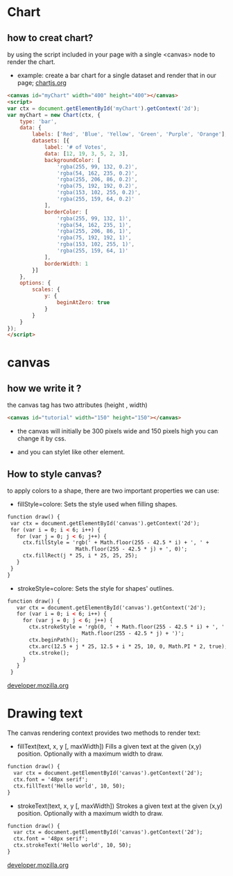 # Chart

## how to creat chart?

by using the script included in your page with a single &lt;canvas&gt; node to render the chart.
 
* example: create a bar chart for a single dataset and render that in our page;
[chartjs.org](https://www.chartjs.org/docs/latest/)
``` html
<canvas id="myChart" width="400" height="400"></canvas>
<script>
var ctx = document.getElementById('myChart').getContext('2d');
var myChart = new Chart(ctx, {
    type: 'bar',
    data: {
        labels: ['Red', 'Blue', 'Yellow', 'Green', 'Purple', 'Orange'],
        datasets: [{
            label: '# of Votes',
            data: [12, 19, 3, 5, 2, 3],
            backgroundColor: [
                'rgba(255, 99, 132, 0.2)',
                'rgba(54, 162, 235, 0.2)',
                'rgba(255, 206, 86, 0.2)',
                'rgba(75, 192, 192, 0.2)',
                'rgba(153, 102, 255, 0.2)',
                'rgba(255, 159, 64, 0.2)'
            ],
            borderColor: [
                'rgba(255, 99, 132, 1)',
                'rgba(54, 162, 235, 1)',
                'rgba(255, 206, 86, 1)',
                'rgba(75, 192, 192, 1)',
                'rgba(153, 102, 255, 1)',
                'rgba(255, 159, 64, 1)'
            ],
            borderWidth: 1
        }]
    },
    options: {
        scales: {
            y: {
                beginAtZero: true
            }
        }
    }
});
</script>
```

# canvas
## how we write it ?
the canvas tag has two attributes (height , width)

```html
<canvas id="tutorial" width="150" height="150"></canvas>
```
* the canvas will initially be 300 pixels wide and 150 pixels high you can change it by css.


* and you can stylet like other element.

## How to style canvas?
 to apply colors to a shape, there are two important properties we can use: 
 * fillStyle=colore: Sets the style used when filling shapes.

 ```html
 function draw() {
  var ctx = document.getElementById('canvas').getContext('2d');
  for (var i = 0; i < 6; i++) {
    for (var j = 0; j < 6; j++) {
      ctx.fillStyle = 'rgb(' + Math.floor(255 - 42.5 * i) + ', ' +
                       Math.floor(255 - 42.5 * j) + ', 0)';
      ctx.fillRect(j * 25, i * 25, 25, 25);
    }
  }
}
```

 * strokeStyle=colore: Sets the style for shapes' outlines.
 ```html
 function draw() {
    var ctx = document.getElementById('canvas').getContext('2d');
    for (var i = 0; i < 6; i++) {
      for (var j = 0; j < 6; j++) {
        ctx.strokeStyle = 'rgb(0, ' + Math.floor(255 - 42.5 * i) + ', ' +
                         Math.floor(255 - 42.5 * j) + ')';
        ctx.beginPath();
        ctx.arc(12.5 + j * 25, 12.5 + i * 25, 10, 0, Math.PI * 2, true);
        ctx.stroke();
      }
    }
  }
  ```
[developer.mozilla.org](https://developer.mozilla.org/en-US/docs/Web/API/Canvas_API/Tutorial/Applying_styles_and_colors)

# Drawing text

The canvas rendering context provides two methods to render text:

- fillText(text, x, y [, maxWidth])
Fills a given text at the given (x,y) position. Optionally with a maximum width to draw.
```html
function draw() {
  var ctx = document.getElementById('canvas').getContext('2d');
  ctx.font = '48px serif';
  ctx.fillText('Hello world', 10, 50);
}
```
- strokeText(text, x, y [, maxWidth])
Strokes a given text at the given (x,y) position. Optionally with a maximum width to draw.
```html
function draw() {
  var ctx = document.getElementById('canvas').getContext('2d');
  ctx.font = '48px serif';
  ctx.strokeText('Hello world', 10, 50);
}
```
[developer.mozilla.org](https://developer.mozilla.org/en-US/docs/Web/API/Canvas_API/Tutorial/Drawing_text)




